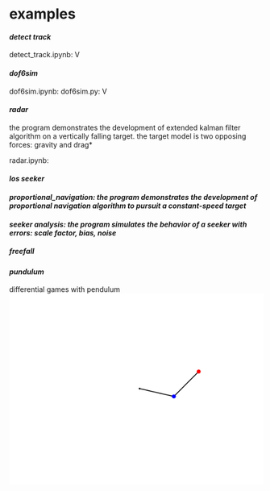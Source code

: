 # examples

#### *detect track*
  detect_track.ipynb: V

#### *dof6sim*
  dof6sim.ipynb: 
  dof6sim.py: V

#### *radar* 
the program demonstrates the development of extended kalman filter algorithm on a vertically falling target. the target model is two opposing forces: gravity and drag*
<!-- <div id="over" align="center" style="position:absolute; width:70%; height:70%">
  <img src="https://github.com/C4dynamics/filters/blob/main/beta_estim.gif">
</div> -->
  radar.ipynb: 


#### *los seeker*


#### *proportional_navigation: the program demonstrates the development of proportional navigation algorithm to pursuit a constant-speed target* 
<!-- <div align="center" style="height:420px; width:420px">
  <img src="https://github.com/C4dynamics/missile_guidance/blob/main/simple_pn.gif">
</div> -->


#### *seeker analysis: the program simulates the behavior of a seeker with errors: scale factor, bias, noise*
<!-- <div id="over" align="center" style="position:absolute; width:100%; height:100%">
  <img src="https://github.com/C4dynamics/examples/blob/main/error%20analysis.gif">
</div> -->

##### *freefall*

#### *pundulum*
differential games with pendulum 
![](https://github.com/C4dynamics/C4dynamics/blob/main/pendulums/double_pendulum.gif)

 
